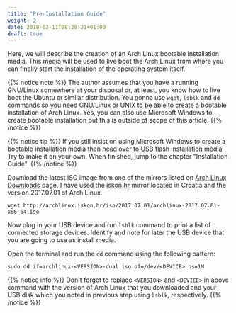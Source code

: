 ```yaml
---
title: "Pre-Installation Guide"
weight: 2
date: 2018-02-11T08:29:21+01:00
draft: true
---
```


Here, we will describe the creation of an Arch Linux bootable installation media. This media will be used to live boot the Arch Linux from where you can finally start the installation of the operating system itself.

{{% notice note %}}
The author assumes that you have a running GNU/Linux somewhere at your disposal or, at least, you know how to live boot the Ubuntu or similar distribution. You gonna use `wget`, `lsblk` and `dd` commands so you need GNU/Linux or UNIX to be able to create a bootable installation of Arch Linux. Yes, you can also use Microsoft Windows to create bootable installation but this is outside of scope of this article.
{{% /notice %}}

{{% notice tip %}}
If you still insist on using Microsoft Windows to create a bootable installation media then head over to [USB flash installation media](https://wiki.archlinux.org/index.php/USB_flash_installation_media#In_Windows). Try to make it on your own. When finished, jump to the chapter "Installation Guide".
{{% /notice %}}

Download the latest ISO image from one of the mirrors listed on [Arch Linux Downloads](https://www.archlinux.org/download/) page. I have used the [iskon.hr](http://archlinux.iskon.hr/iso/latest/) mirror located in Croatia and the version 2017.07.01 of Arch Linux.

```plain
wget http://archlinux.iskon.hr/iso/2017.07.01/archlinux-2017.07.01-x86_64.iso
```

Now plug in your USB device and run `lsblk` command to print a list of connected storage devices. Identify and note for later the USB device that you are going to use as install media.

Open the terminal and run the `dd` command using the following pattern:

```plain
sudo dd if=archlinux-<VERSION>-dual.iso of=/dev/<DEVICE> bs=1M
```

{{% notice info %}}
Don't forget to replace `<VERSION>` and `<DEVICE>` in above command with the version of Arch Linux that you downloaded and your USB disk which you noted in previous step using `lsblk`, respectively.
{{% /notice %}}